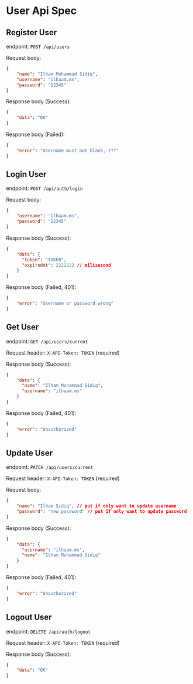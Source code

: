 # User Api Spec

## Register User
endpoint: `POST /api/users`

Request body:
```json
{
    "name": "Ilham Muhammad Sidiq",
    "username": "ilhaam.ms",
    "password": "12345"
}
```

Response body (Success):
```json
{
    "data": "OK"
}
```

Response body (Failed):
```json
{
    "error": "Username must not blank, ???"
}
```

## Login User
endpoint: `POST /api/auth/login`

Request body:
```json
{
    "username": "ilhaam.ms",
    "password": "12345"
}
```

Response body (Success):
```json
{
    "data": {
      "token": "TOKEN",
      "expiredAt": 2222222 // milisecond
    }
}
```

Response body (Failed, 401):
```json
{
    "error": "Username or password wrong"
}
```

## Get User
endpoint: `GET /api/users/current`

Request header: `X-API-Token: TOKEN` (required)

Response body (Success):
```json
{
    "data": {
      "name": "Ilham Muhammad Sidiq",
      "username": "ilhaam.ms"
    }
}
```

Response body (Failed, 401):
```json
{
    "error": "Unauthorized"
}
```


## Update User

endpoint: `PATCH /api/users/current`

Request header: `X-API-Token: TOKEN` (required)

Request body:
```json
{
    "name": "Ilham Sidiq", // put if only want to update username
    "password": "new password" // put if only want to update password
}
```

Response body (Success):
```json
{
    "data": {
      "username": "ilhaam.ms",
      "name": "Ilham Muhammad Sidiq"
    }
}
```

Response body (Failed, 401):
```json
{
    "error": "Unauthorized"
}
```


## Logout User
endpoint: `DELETE /api/auth/logout`

Request header: `X-API-Token: TOKEN` (required)

Response body (Success):
```json
{
    "data": "OK"
}
```